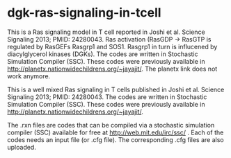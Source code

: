 # dgk-ras-signaling-in-tcell
This is a Ras signaling model in T cell reported in Joshi et al. Science Signaling 2013; PMID: 24280043. Ras activation (RasGDP -> RasGTP is regulated by RasGEFs Rasgrp1 and SOS1. Rasgrp1 in turn is influcened by diacylglycerol kinases (DGKs). The codes are written in Stochastic Simulation Compiler (SSC). These codes were previously available in http://planetx.nationwidechildrens.org/~jayajit/. The planetx link does not work anymore. 

This is a well mixed Ras signaling in T cells published in Joshi et al. Science Signaling 2013; PMID: 24280043. The codes are written in Stochastic Simulation Compiler (SSC). These codes were previously available in http://planetx.nationwidechildrens.org/~jayajit/.

The .rxn files are codes that can be compiled via a stochastic simulation compiler (SSC) available for free at http://web.mit.edu/irc/ssc/ . Each of the codes needs an input file (or .cfg file). The corresponding .cfg files are also uploaded. 
